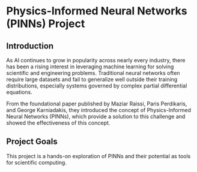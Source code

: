 # Physics-Informed Neural Networks (PINNs) Project
## Introduction 
As AI continues to grow in popularity across nearly every industry, there has been a rising interest in leveraging machine learning for solving scientific and engineering problems. Traditional neural networks often require large datasets and fail to generalize well outside their training distributions, especially systems governed by complex partial differential equations.

From the foundational paper published by Maziar Raissi, Paris Perdikaris, and George Karniadakis, they introduced the concept of Physics-Informed Neural Networks (PINNs), which provide a solution to this challenge and showed the effectiveness of this concept.

## Project Goals
This project is a hands-on exploration of PINNs and their potential as tools for scientific computing. 
